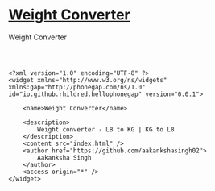 # [Weight Converter](https://github.com/aakankshasingh02/Weight-Converter)

Weight Converter

```



<?xml version="1.0" encoding="UTF-8" ?>
<widget xmlns="http://www.w3.org/ns/widgets" xmlns:gap="http://phonegap.com/ns/1.0" id="io.github.rhildred.hellophonegap" version="0.0.1">

    <name>Weight Converter</name>

    <description>
        Weight converter - LB to KG | KG to LB
    </description>
    <content src="index.html" />
    <author href="https://github.com/aakankshasingh02">
        Aakanksha Singh
    </author>
    <access origin="*" />
</widget>

```

